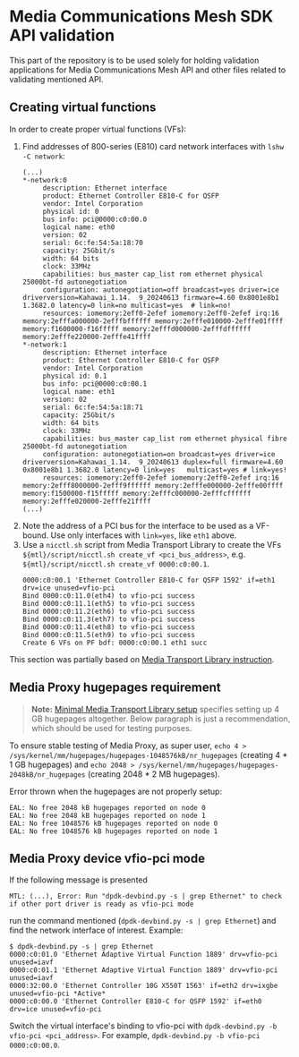 # Media Communications Mesh SDK API validation

This part of the repository is to be used solely for holding validation applications for Media Communications Mesh API and other files related to validating mentioned API.

## Creating virtual functions

In order to create proper virtual functions (VFs):

1. Find addresses of 800-series (E810) card network interfaces with `lshw -C network`:
    ```text
    (...)
    *-network:0
         description: Ethernet interface
         product: Ethernet Controller E810-C for QSFP
         vendor: Intel Corporation
         physical id: 0
         bus info: pci@0000:c0:00.0
         logical name: eth0
         version: 02
         serial: 6c:fe:54:5a:18:70
         capacity: 25Gbit/s
         width: 64 bits
         clock: 33MHz
         capabilities: bus_master cap_list rom ethernet physical 25000bt-fd autonegotiation
         configuration: autonegotiation=off broadcast=yes driver=ice driverversion=Kahawai_1.14.  9_20240613 firmware=4.60 0x8001e8b1 1.3682.0 latency=0 link=no multicast=yes  # link=no!
         resources: iomemory:2eff0-2efef iomemory:2eff0-2efef irq:16   memory:2efffa000000-2efffbffffff memory:2efffe010000-2efffe01ffff   memory:f1600000-f16fffff memory:2efffd000000-2efffdffffff   memory:2efffe220000-2efffe41ffff
    *-network:1
         description: Ethernet interface
         product: Ethernet Controller E810-C for QSFP
         vendor: Intel Corporation
         physical id: 0.1
         bus info: pci@0000:c0:00.1
         logical name: eth1
         version: 02
         serial: 6c:fe:54:5a:18:71
         capacity: 25Gbit/s
         width: 64 bits
         clock: 33MHz
         capabilities: bus_master cap_list rom ethernet physical fibre 25000bt-fd autonegotiation
         configuration: autonegotiation=on broadcast=yes driver=ice driverversion=Kahawai_1.14.  9_20240613 duplex=full firmware=4.60 0x8001e8b1 1.3682.0 latency=0 link=yes   multicast=yes # link=yes!
         resources: iomemory:2eff0-2efef iomemory:2eff0-2efef irq:16   memory:2efff8000000-2efff9ffffff memory:2efffe000000-2efffe00ffff   memory:f1500000-f15fffff memory:2efffc000000-2efffcffffff   memory:2efffe020000-2efffe21ffff
    (...)
    ```
2. Note the address of a PCI bus for the interface to be used as a VF-bound. Use only interfaces with `link=yes`, like `eth1` above.
2. Use a `nicctl.sh` script from Media Transport Library to create the VFs `${mtl}/script/nicctl.sh create_vf <pci_bus_address>`, e.g. `${mtl}/script/nicctl.sh create_vf 0000:c0:00.1`.
    ```text
    0000:c0:00.1 'Ethernet Controller E810-C for QSFP 1592' if=eth1 drv=ice unused=vfio-pci
    Bind 0000:c0:11.0(eth4) to vfio-pci success
    Bind 0000:c0:11.1(eth5) to vfio-pci success
    Bind 0000:c0:11.2(eth6) to vfio-pci success
    Bind 0000:c0:11.3(eth7) to vfio-pci success
    Bind 0000:c0:11.4(eth8) to vfio-pci success
    Bind 0000:c0:11.5(eth9) to vfio-pci success
    Create 6 VFs on PF bdf: 0000:c0:00.1 eth1 succ
    ```

This section was partially based on [Media Transport Library instruction](https://github.com/OpenVisualCloud/Media-Transport-Library/blob/main/doc/run.md#321-create-intel-e810-vfs-and-bind-to-dpdk-pmd).

## Media Proxy hugepages requirement

> **Note:** [Minimal Media Transport Library setup](https://github.com/OpenVisualCloud/Media-Transport-Library/blob/main/doc/run.md#4-setup-hugepage) specifies setting up 4 GB hugepages altogether. Below paragraph is just a recommendation, which should be used for testing purposes.

To ensure stable testing of Media Proxy, as super user, `echo 4 > /sys/kernel/mm/hugepages/hugepages-1048576kB/nr_hugepages` (creating 4 * 1 GB hugepages) and `echo 2048 > /sys/kernel/mm/hugepages/hugepages-2048kB/nr_hugepages` (creating 2048 * 2 MB hugepages).

Error thrown when the hugepages are not properly setup:
```text
EAL: No free 2048 kB hugepages reported on node 0
EAL: No free 2048 kB hugepages reported on node 1
EAL: No free 1048576 kB hugepages reported on node 0
EAL: No free 1048576 kB hugepages reported on node 1
```

## Media Proxy device vfio-pci mode

If the following message is presented

```text
MTL: (...), Error: Run "dpdk-devbind.py -s | grep Ethernet" to check if other port driver is ready as vfio-pci mode
```

run the command mentioned (`dpdk-devbind.py -s | grep Ethernet`) and find the network interface of interest. Example:

```text
$ dpdk-devbind.py -s | grep Ethernet
0000:c0:01.0 'Ethernet Adaptive Virtual Function 1889' drv=vfio-pci unused=iavf
0000:c0:01.1 'Ethernet Adaptive Virtual Function 1889' drv=vfio-pci unused=iavf
0000:32:00.0 'Ethernet Controller 10G X550T 1563' if=eth2 drv=ixgbe unused=vfio-pci *Active*
0000:c0:00.0 'Ethernet Controller E810-C for QSFP 1592' if=eth0 drv=ice unused=vfio-pci 
```

Switch the virtual interface's binding to vfio-pci with `dpdk-devbind.py -b vfio-pci <pci_address>`. For example, `dpdk-devbind.py -b vfio-pci 0000:c0:00.0`.
